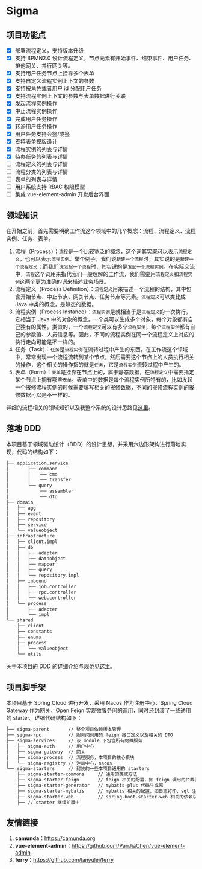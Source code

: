 <p align="center"><h1>Sigma</h1></p>

## 项目功能点

- [x] 部署流程定义，支持版本升级
- [x] 支持 BPMN2.0 设计流程定义，节点元素有开始事件、结束事件、用户任务、排他网关、并行网关等。
- [x] 支持用户任务节点上挂靠多个表单
- [x] 支持自定义流程实例上下文的参数
- [x] 支持按角色或者用户 id 分配用户任务
- [x] 支持流程实例上下文的参数与表单数据进行关联
- [x] 发起流程实例操作
- [x] 中止流程实例操作
- [x] 完成用户任务操作
- [x] 转派用户任务操作
- [x] 用户任务支持会签/或签
- [x] 支持表单模版设计
- [x] 流程实例的列表与详情
- [x] 待办任务的列表与详情
- [ ] 流程定义的列表与详情
- [ ] 流程分类的列表与详情
- [ ] 表单的列表与详情
- [ ] 用户系统支持 RBAC 权限模型
- [ ] 集成 vue-element-admin 开发后台界面

## 领域知识

在开始之前，首先需要明确工作流这个领域中的几个概念：流程、流程定义、流程实例、任务、表单。

1. 流程（Process）：`流程`是一个比较宽泛的概念，这个词其实既可以表示`流程定义`，也可以表示`流程实例`。举个例子，我们说`新建一个流程`时，其实说的是`新建一个流程定义`；而我们说`发起一个流程`时，其实说的是`发起一个流程实例`。在实际交流中，`流程`这个词用来指代我们一般理解的工作流，我们需要用`流程定义`和`流程实例`这两个更为准确的词来描述业务场景。
2. 流程定义（Process Definition）：`流程定义`用来描述一个流程的结构，其中包含开始节点、中止节点、网关节点、任务节点等元素。`流程定义`可以类比成 Java 中类的概念，是静态的数据。
3. 流程实例（Process Instance）：`流程实例`是就相当于是`流程定义`的一次执行，它相当于 Java 中的对象的概念，一个类可以生成多个对象，每个对象都有自己独有的属性。类似的，一个`流程定义`可以有多个`流程实例`，每个`流程实例`都有自己的参数值、人员信息等。因此，不同的流程实例在同一个流程定义上对应的执行走向可能是不一样的。
4. 任务（Task）：`任务`是`流程实例`在流转过程中产生的东西。在工作流这个领域中，常常出现一个流程流转到某个节点，然后需要这个节点上的人员执行相关的操作，这个相关的操作指的就是`任务`，它是`流程实例`流转过程中产生的。
5. 表单（Form）：`表单`是挂靠在节点上的，属于静态数据，在`流程定义`中需要指定某个节点上拥有哪些`表单`。表单中的数据是每个流程实例所特有的，比如发起一个报修流程实例的时候需要填写相关的报修数据，不同的报修流程实例的报修数据可以是不一样的。

详细的流程相关的领域知识以及我整个系统的设计思路见[这里](./docs/domain-knowledge-and-design-ideas.md)。

## 落地 DDD

本项目基于领域驱动设计（DDD）的设计思想，并采用六边形架构进行落地实现，代码的结构如下：

```latex
├── application.service
│       ├── command
│       │   ├── cmd
│       │   └── transfer
│       └── query
│           ├── assembler
│           └── dto
├── domain
│   ├── agg
│   ├── event
│   ├── repository
│   ├── service
│   └── valueobject
├── infrastructure
│   ├── client.impl
│   ├── db
│   │   ├── adapter
│   │   ├── dataobject
│   │   ├── mapper
│   │   ├── query
│   │   └── repository.impl
│   ├── inbound
│   │   ├── job.controller
│   │   ├── rpc.controller
│   │   └── web.controller
│   └── process
│       ├── adapter
│       └── impl
└── shared
    ├── client
    ├── constants
    ├── enums
    ├── process
    │   └── valueobject
    └── utils
```

关于本项目的 DDD 的详细介绍与规范见[这里](./docs/ddd-for-this-project.md)。

## 项目脚手架

本项目基于 Spring Cloud 进行开发，采用 Nacos 作为注册中心，Spring Cloud Gateway 作为网关，Open Feign 实现微服务间的调用，同时还封装了一些通用的 starter。详细代码结构如下：

```latex
├── sigma-parent       // 整个项目依赖版本管理 
├── sigma-rpc		   // 服务间调用的 feign 接口定义以及相关的 DTO
├── sigma-services     // 该 module 下包含所有的微服务
│   ├── sigma-auth     // 用户中心
│   ├── sigma-gateway  // 网关
│   ├── sigma-process  // 流程服务，本项目的核心模块
│   └── sigma-registry // 注册中心，nacos
└── sigma-starters     // 封装的一些本项目通用的 starters
    ├── sigma-starter-commons     // 通用的类或方法
    ├── sigma-starter-feign	      // feign 相关的配置，如 feign 调用的拦截器
    ├── sigma-starter-generator   // mybatis-plus 代码生成器
    ├── sigma-starter-mybatis     // mybatis 相关的配置，如日志打印、sql 注入等
    ├── sigma-starter-web         // spring-boot-starter-web 相关的依赖以及一些拦截器、过滤器等
    ├── // starter 继续扩展中
```

## 友情链接

1. **camunda**：https://camunda.org
2. **vue-element-admin**：https://github.com/PanJiaChen/vue-element-admin
3. **ferry**：https://github.com/lanyulei/ferry